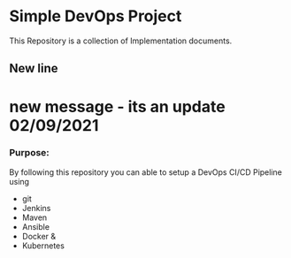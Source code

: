 # Simple DevOps Project

This Repository is a collection of Implementation documents. 
## New line
# new message - its an update 02/09/2021
### Purpose:
By following this repository you can able to setup a DevOps CI/CD Pipeline using
- git
- Jenkins
- Maven
- Ansible
- Docker &
- Kubernetes

